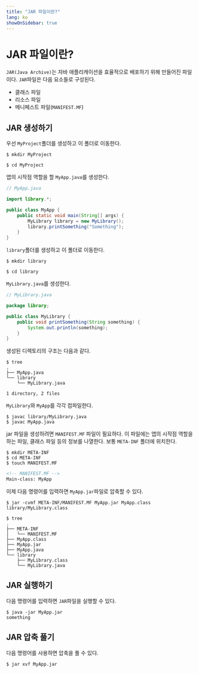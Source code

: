 ```yaml
---
title: "JAR 파일이란?"
lang: ko
showOnSidebar: true
---
```


# JAR 파일이란?
`JAR(Java Archive)`는 자바 애플리캐이션을 효율적으로 배포하기 위해 만들어진 파일이다. `JAR`파일은 다음 요소들로 구성된다.
- 클래스 파일
- 리소스 파일
- 메니페스트 파일(`MANIFEST.MF`)

## JAR 생성하기
우선 `MyProject`폴더를 생성하고 이 폴더로 이동한다.
``` shellsession
$ mkdir MyProject

$ cd MyProject
```
앱의 시작점 역할을 할 `MyApp.java`를 생성한다.
``` java
// MyApp.java

import library.*;

public class MyApp { 
    public static void main(String[] args) { 
        MyLibrary library = new MyLibrary();
        library.printSomething("Something");
    } 
}
```
`library`폴더를 생성하고 이 폴더로 이동한다.
``` shellsession
$ mkdir library

$ cd library
```
`MyLibrary.java`를 생성한다.
``` java
// MyLibrary.java

package library;

public class MyLibrary {
    public void printSomething(String something) {
        System.out.println(something);
    }
}
```
생성된 디렉토리의 구조는 다음과 같다.
``` shellsession
$ tree
.
├── MyApp.java
└── library
    └── MyLibrary.java

1 directory, 2 files
```

`MyLibrary`와 `MyApp`를 각각 컴파일한다.
``` shellsession
$ javac library/MyLibrary.java 
$ javac MyApp.java
``` 
jar 파일을 생성하려면 `MANIFEST.MF` 파일이 필요하다. 이 파일에는 앱의 시작점 역할을 하는 파일, 클래스 파일 등의 정보를 나열한다. 보통 `META-INF` 폴더에 위치한다.
``` shellsession
$ mkdir META-INF
$ cd META-INF
$ touch MANIFEST.MF
```
``` markdown
<!-- MANIFEST.MF -->
Main-class: MyApp
```
이제 다음 명령어를 입력하면 `MyApp.jar`파일로 압축할 수 있다.
``` shellsession
$ jar -cvmf META-INF/MANIFEST.MF MyApp.jar MyApp.class library/MyLibrary.class
```

``` shellsession
$ tree
.
├── META-INF
│   └── MANIFEST.MF
├── MyApp.class
├── MyApp.jar
├── MyApp.java
└── library
    ├── MyLibrary.class
    └── MyLibrary.java
```

## JAR 실행하기
다음 명령어를 입력하면 `JAR`파일을 실행할 수 있다.
``` shellsession
$ java -jar MyApp.jar
something
```

## JAR 압축 풀기
다음 명령어를 사용하면 압축을 풀 수 있다.
``` shellsession
$ jar xvf MyApp.jar
```